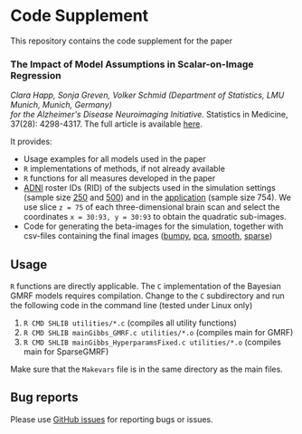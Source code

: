 # Code Supplement

This repository contains the code supplement for the paper

### The Impact of Model Assumptions in Scalar-on-Image Regression     
*Clara Happ, Sonja Greven, Volker Schmid (Department of Statistics, LMU Munich, Munich, Germany)*     
*for the Alzheimer's Disease Neuroimaging Initiative.* Statistics in Medicine, 37(28): 4298-4317.
The full article is available [here](https://onlinelibrary.wiley.com/doi/abs/10.1002/sim.7915).

It provides:  
 *  Usage examples for all models used in the paper    
 * `R` implementations of methods, if not already available  
 * `R` functions for all measures developed in the paper  
 * [ADNI](http://adni.loni.usc.edu) roster IDs (RID) of the subjects used in the simulation settings (sample size [250](./Simulation/IDs_Sim_250.csv) and [500](./Simulation/IDs_Sim_500.csv)) and in the [application](./Simulation/IDs_Application.csv) (sample size 754). We use slice `z = 75` of each three-dimensional brain scan and select the coordinates `x = 30:93, y = 30:93` to obtain the quadratic sub-images.    
 * Code for generating the beta-images for the simulation, together with csv-files containing the final images ([bumpy](./Simulation/bumpyBeta.csv), [pca](./Simulation/pcaBeta.csv), [smooth](./Simulation/smoothBeta.csv), [sparse](./Simulation/sparseBeta.csv))

  
## Usage ##

`R` functions are directly applicable. The `C` implementation of the Bayesian GMRF models requires compilation. Change to the `C` subdirectory and run the following code in the command line (tested under Linux only)

1. `R CMD SHLIB utilities/*.c` (compiles all utility functions)  
2. `R CMD SHLIB mainGibbs_GMRF.c utilities/*.o` (compiles main for GMRF)  
3. `R CMD SHLIB mainGibbs_HyperparamsFixed.c utilities/*.o` (compiles main for SparseGMRF) 

Make sure that the `Makevars` file is in the same directory as the main files. 


## Bug reports ##

Please use [GitHub issues](https://github.com/ClaraHapp/SOIR/issues) for reporting bugs or issues.

